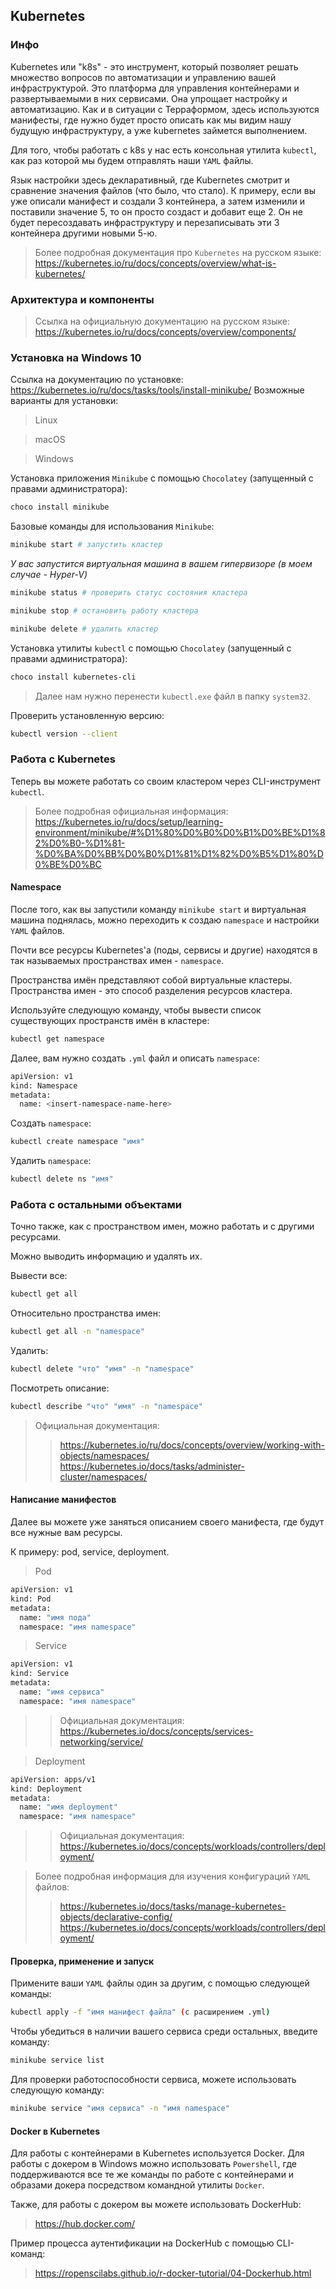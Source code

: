 ## Kubernetes

### Инфо

Kubernetes или "k8s" - это инструмент, который позволяет решать множество вопросов по автоматизации и управлению вашей инфраструктурой.
Это платформа для управления контейнерами и развертываемыми в них сервисами. Она упрощает настройку и автоматизацию.
Как и в ситуации с Терраформом, здесь используются манифесты, где нужно будет просто описать как мы видим нашу будущую инфраструктуру, а уже kubernetes займется выполнением.

Для того, чтобы работать с k8s у нас есть консольная утилита `kubectl`, как раз которой мы будем отправлять наши `YAML` файлы.

Язык настройки здесь декларативный, где Kubernetes смотрит и сравнение значения файлов (что было, что стало). К примеру, если вы уже описали манифест и создали 3 контейнера, а затем изменили и поставили значение 5, то он просто создаст и добавит еще 2.
Он не будет пересоздавать инфраструктуру и перезаписывать эти 3 контейнера другими новыми 5-ю.

> Более подробная документация про `Kubernetes` на русском языке: https://kubernetes.io/ru/docs/concepts/overview/what-is-kubernetes/

### Архитектура и компоненты

> Ссылка на официальную документацию на русском языке: https://kubernetes.io/ru/docs/concepts/overview/components/

### Установка на Windows 10
Ссылка на документацию по установке: https://kubernetes.io/ru/docs/tasks/tools/install-minikube/
Возможные варианты для установки:
> Linux

> macOS

> Windows

Установка приложения `Minikube` с помощью `Chocolatey` (запущенный с правами администратора):
```bash
choco install minikube
```

Базовые команды для использования `Minikube`:
```bash
minikube start # запустить кластер
```

*У вас запустится виртуальная машина в вашем гипервизоре (в моем случае - Hyper-V)*

```bash
minikube status # проверить статус состояния кластера
```

```bash
minikube stop # остановить работу кластера
```

```bash
minikube delete # удалить кластер
```

Установка утилиты `kubectl` с помощью `Chocolatey` (запущенный с правами администратора):
```bash
choco install kubernetes-cli
```

> Далее нам нужно перенести `kubectl.exe` файл в папку `system32`.


Проверить установленную версию:
```bash
kubectl version --client
```

### Работа с Kubernetes
Теперь вы можете работать со своим кластером через CLI-инструмент `kubectl`.

> Более подробная официальная информация: https://kubernetes.io/ru/docs/setup/learning-environment/minikube/#%D1%80%D0%B0%D0%B1%D0%BE%D1%82%D0%B0-%D1%81-%D0%BA%D0%BB%D0%B0%D1%81%D1%82%D0%B5%D1%80%D0%BE%D0%BC

#### Namespace
После того, как вы запустили команду `minikube start` и виртуальная машина поднялась, можно переходить к создаю `namespace` и настройки `YAML` файлов.

Почти все ресурсы Kubernetes'a (поды, сервисы и другие) находятся в так называемых пространствах имен - `namespace`.

Пространства имён представляют собой виртуальные кластеры. Пространства имен - это способ разделения ресурсов кластера.

Используйте следующую команду, чтобы вывести список существующих пространств имён в кластере:

```bash
kubectl get namespace
```

Далее, вам нужно создать `.yml` файл и описать `namespace`:
```bash
apiVersion: v1
kind: Namespace
metadata:
  name: <insert-namespace-name-here>
```

Создать `namespace`:

```bash
kubectl create namespace "имя"
```

Удалить `namespace`:

```bash
kubectl delete ns "имя"
```

### Работа с остальными объектами

Точно также, как с пространством имен, можно работать и с другими ресурсами.

Можно выводить информацию и удалять их.

Вывести все:

```bash
kubectl get all
```

Относительно пространства имен:

```bash
kubectl get all -n "namespace"
```

Удалить:

```bash
kubectl delete "что" "имя" -n "namespace"
```

Посмотреть описание:

```bash
kubectl describe "что" "имя" -n "namespace"
```

> Официальная документация: 
>> https://kubernetes.io/ru/docs/concepts/overview/working-with-objects/namespaces/
>> https://kubernetes.io/docs/tasks/administer-cluster/namespaces/

#### Написание манифестов

Далее вы можете уже заняться описанием своего манифеста, где будут все нужные вам ресурсы.

К примеру: pod, service, deployment.

> Pod

```bash
apiVersion: v1
kind: Pod
metadata:
  name: "имя пода"
  namespace: "имя namespace"
```

> Service

```bash
apiVersion: v1
kind: Service
metadata:
  name: "имя сервиса"
  namespace: "имя namespace"
```

>> Официальная документация: https://kubernetes.io/docs/concepts/services-networking/service/

> Deployment

```bash
apiVersion: apps/v1
kind: Deployment
metadata:
  name: "имя deployment"
  namespace: "имя namespace"
```

>> Официальная документация: https://kubernetes.io/docs/concepts/workloads/controllers/deployment/

> Более подробная информация для изучения конфигураций `YAML` файлов:
>> https://kubernetes.io/docs/tasks/manage-kubernetes-objects/declarative-config/
>> https://kubernetes.io/docs/concepts/workloads/controllers/deployment/

#### Проверка, применение и запуск

Примените ваши `YAML` файлы один за другим, с помощью следующей команды:

```bash
kubectl apply -f "имя манифест файла" (с расширением .yml)
```

Чтобы убедиться в наличии вашего сервиса среди остальных, введите команду:

```bash
minikube service list
```

Для проверки работоспособности сервиса, можете использовать следующую команду:

```bash
minikube service "имя сервиса" -n "имя namespace"
```

#### Docker в Kubernetes
Для работы с контейнерами в Kubernetes используется Docker. Для работы с докером в Windows можно использовать `Powershell`, где поддерживаются все те же команды по работе с контейнерами и образами докера посредством командной утилиты `Docker`.

Также, для работы с докером вы можете использовать DockerHub:

> https://hub.docker.com/

Пример процесса аутентификации на DockerHub c помощью CLI-команд:

> https://ropenscilabs.github.io/r-docker-tutorial/04-Dockerhub.html
